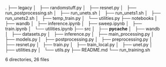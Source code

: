 .
├── legacy
│   ├── randomstuff.py
│   ├── resnet.py
│   ├── run_postprocessing.sh
│   ├── run_unets.sh
│   ├── run_unets1.sh
│   ├── run_unets2.sh
│   ├── temp_train.py
│   └── utilities.py
├── notebooks
│   ├── wandb
│   ├── inference.ipynb
│   ├── sweep.ipynb
│   ├── train.ipynb
│   └── utilities.ipynb
├── src
│   ├── __pycache__
│   ├── wandb
│   ├── datasets.py
│   ├── inference.py
│   ├── main_processing.py
│   ├── models.py
│   ├── postprocessing.py
│   ├── preprocessing.py
│   ├── resnet.py
│   ├── train.py
│   ├── train_local.py
│   ├── unet.py
│   ├── utilities.py
│   └── utils.py
├── README.md
└── run_training.sh

6 directories, 26 files
